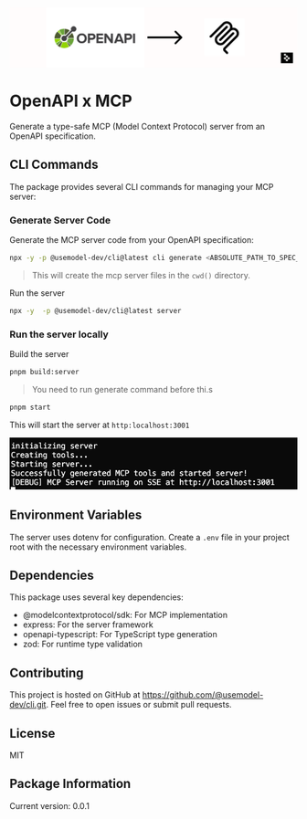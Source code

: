 ![OpenAPI-MCP Architecture](assets/openapi-mcp.png)

# OpenAPI x MCP

Generate a type-safe MCP (Model Context Protocol) server from an OpenAPI specification.

## CLI Commands

The package provides several CLI commands for managing your MCP server:

### Generate Server Code

Generate the MCP server code from your OpenAPI specification:

```bash
npx -y -p @usemodel-dev/cli@latest cli generate <ABSOLUTE_PATH_TO_SPEC_YAML_OR_JSON>

```

> This will create the mcp server files in the `cwd()` directory.

Run the server


```bash
npx -y  -p @usemodel-dev/cli@latest server
```

### Run the server locally

Build the server

```bash
pnpm build:server
```

> You need to run generate command before thi.s

```bash
pnpm start
```

This will start the server at `http:localhost:3001`

![OpenAPI-MCP Demo](assets/log.png)

## Environment Variables

The server uses dotenv for configuration. Create a `.env` file in your project root with the necessary environment variables.

## Dependencies

This package uses several key dependencies:

- @modelcontextprotocol/sdk: For MCP implementation
- express: For the server framework
- openapi-typescript: For TypeScript type generation
- zod: For runtime type validation

## Contributing

This project is hosted on GitHub at https://github.com/@usemodel-dev/cli.git. Feel free to open issues or submit pull requests.

## License

MIT

## Package Information

Current version: 0.0.1
